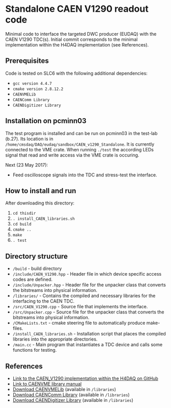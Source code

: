 Standalone CAEN V1290 readout code
=========================================

Minimal code to interface the targeted DWC producer (EUDAQ) with the CAEN V1290 TDC(s).
Initial commit corresponds to the minimal implementation within the H4DAQ implementation (see References).

## Prerequisites
Code is tested on SLC6 with the following additional dependencies:

* ```gcc version 4.4.7```
* ```cmake version 2.8.12.2```
* ```CAENVMELib```
* ```CAENComm Library```
* ```CAENDigitizer Library```

## Installation on pcminn03
The test program is installed and can be run on pcminn03 in the test-lab (b.27). Its location is in ```/home/cmsdaq/DAQ/eudaq/sandbox/CAEN_v1290_Standalone```.
It is currently connected to the VME crate. When running ```./test``` the according LEDs signal that read and write access via the VME crate is occuring.

Next (23 May 2017):

* Feed oscilloscope signals into the TDC and stress-test the interface. 

## How to install and run
After downloading this directory:

1. ```cd thisdir```
2. ```. install_CAEN_libraries.sh```
3. ```cd build```
4. ```cmake ..```
5. ```make```
6. ```. test```


## Directory structure
* ```/build```  -  build directory
* ```/include/CAEN_V1290.hpp```  -  Header file in which device specific access codes are defined.
* ```/include/Unpacker.hpp```  -  Header file for the unpacker class that converts the bitstreams into physical information.
* ```/libraries/```  -  Contains the compiled and necessary libraries for the interfacing to the CAEN TDC.
* ```/src/CAEN_V1290.cpp```  -  Source file that implements the interface.
* ```/src/Unpacker.cpp```  -  Source file for the unpacker class that converts the bitstreams into physical information.
* ```/CMakeLists.txt```  -  cmake steering file to automatically produce make-files.
* ```/install_CAEN_libraries.sh``` -  Installation script that places the compiled libraries into the appropriate directories.
* ```/main.cc```  -   Main program that instantiates a TDC device and calls some functions for testing.


## References
* [Link to the CAEN_V1290 implementation within the H4DAQ on GitHub](https://github.com/cmsromadaq/H4DAQ/blob/master/src/CAEN_V1290.cpp)
* [Link to CAENVME library manual](https://www.slac.stanford.edu/grp/ssrl/spear/epics/site/gtr/V1724_REV19.pdf)
* [Download CAENVMELib](http://www.caen.it/csite/CaenProd.jsp?idmod=689&parent=38)  (available in ```/libraries```)
* [Download CAENComm Library](http://www.caen.it/csite/CaenProd.jsp?idmod=684&parent=43)  (available in ```/libraries```)
* [Download CAENDigitizer Library](http://www.caen.it/csite/CaenProd.jsp?parent=38&idmod=717)  (available in ```/libraries```)